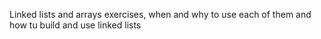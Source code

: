 Linked lists and arrays exercises, when and why to use each of them and how tu build and use linked lists
